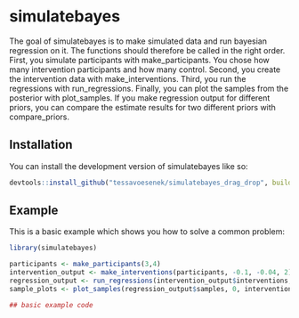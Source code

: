 
# simulatebayes

<!-- badges: start -->
<!-- badges: end -->

The goal of simulatebayes is to make simulated data and run bayesian regression on it. The functions should therefore be called in the right order. First, you simulate participants with make_participants. You chose how many intervention participants and how many control. Second, you create the intervention data with make_interventions. Third, you run the regressions with run_regressions. Finally, you can plot the samples from the posterior with plot_samples. If you make regression output for different priors, you can compare the estimate results for two different priors with compare_priors.

## Installation

You can install the development version of simulatebayes like so:

``` r
devtools::install_github("tessavoesenek/simulatebayes_drag_drop", build_vignettes = TRUE)
```

## Example

This is a basic example which shows you how to solve a common problem:

``` r
library(simulatebayes)

participants <- make_participants(3,4)
intervention_output <- make_interventions(participants, -0.1, -0.04, 2)
regression_output <- run_regressions(intervention_output$interventions, prior_type = 1)
sample_plots <- plot_samples(regression_output$samples, 0, intervention_output$Effect)

## basic example code
```

